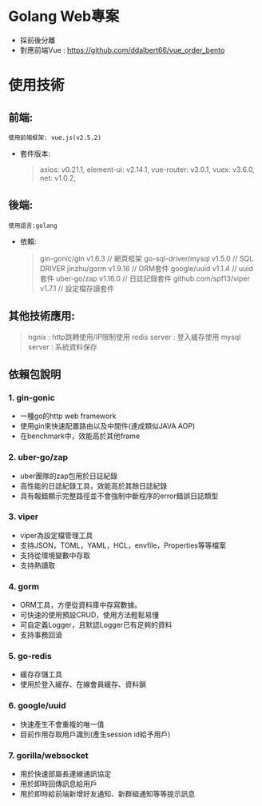 

# Golang Web專案

- 採前後分離
- 對應前端Vue : <https://github.com/ddalbert66/vue_order_bento>

# 使用技術

## 前端:
	使用前端框架: vue.js(v2.5.2)
-	套件版本:
	>axios: v0.21.1,
    element-ui: v2.14.1,
    vue-router: v3.0.1,
    >vuex: v3.6.0,
	>net: v1.0.2,
	
## 後端:
	使用語言:golang
-	依賴:
	>gin-gonic/gin v1.6.3  // 網頁框架
	>go-sql-driver/mysql v1.5.0 // SQL DRIVER
	>jinzhu/gorm v1.9.16 // ORM套件
	>google/uuid v1.1.4 // uuid套件
	>uber-go/zap v1.16.0 // 日誌記錄套件
	>github.com/spf13/viper v1.7.1 // 設定檔存讀套件
	
## 其他技術應用:

>   ngnix : http跳轉使用/IP限制使用
>   redis server : 登入緩存使用
>   mysql server : 系統資料保存

## 依賴包說明
### 1. gin-gonic

- 一種go的http web framework
- 使用gin來快速配置路由以及中間件(達成類似JAVA AOP)
- 在benchmark中，效能高於其他frame

### 2. uber-go/zap

- uber團隊的zap包用於日誌紀錄
- 高性能的日誌紀錄工具，效能高於其餘日誌紀錄
- 具有報錯顯示完整路徑並不會強制中斷程序的error錯誤日誌類型

### 3. viper

- viper為設定檔管理工具
- 支持JSON，TOML，YAML，HCL，envfile，Properties等等檔案
- 支持從環境變數中存取
- 支持熱讀取

### 4. gorm 

- ORM工具，方便從資料庫中存寫數據。
- 可快速的使用預設CRUD，使用方法輕鬆易懂
- 可自定義Logger，且默認Logger已有足夠的資料
- 支持事務回滾

### 5. go-redis

- 緩存存儲工具
- 使用於登入緩存、在線會員緩存、資料鎖

### 6. google/uuid

- 快速產生不會重複的唯一值
- 目前作用存取用戶識別(產生session id給予用戶)

### 7. gorilla/websocket

- 用於快速部屬長連線通訊協定
- 用於即時回傳訊息給用戶
- 用於即時給前端新增好友通知、新群組通知等等提示訊息
